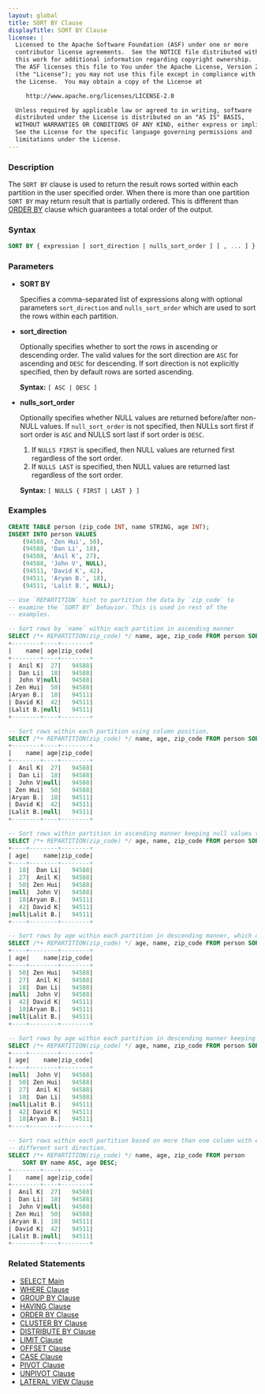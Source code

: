 ```yaml
---
layout: global
title: SORT BY Clause
displayTitle: SORT BY Clause
license: |
  Licensed to the Apache Software Foundation (ASF) under one or more
  contributor license agreements.  See the NOTICE file distributed with
  this work for additional information regarding copyright ownership.
  The ASF licenses this file to You under the Apache License, Version 2.0
  (the "License"); you may not use this file except in compliance with
  the License.  You may obtain a copy of the License at

     http://www.apache.org/licenses/LICENSE-2.0

  Unless required by applicable law or agreed to in writing, software
  distributed under the License is distributed on an "AS IS" BASIS,
  WITHOUT WARRANTIES OR CONDITIONS OF ANY KIND, either express or implied.
  See the License for the specific language governing permissions and
  limitations under the License.
---
```


### Description

The `SORT BY` clause is used to return the result rows sorted
within each partition in the user specified order. When there is more than one partition
`SORT BY` may return result that is partially ordered. This is different
than [ORDER BY](sql-ref-syntax-qry-select-orderby.html) clause which guarantees a
total order of the output.

### Syntax

```sql
SORT BY { expression [ sort_direction | nulls_sort_order ] [ , ... ] }
```

### Parameters

* **SORT BY**

    Specifies a comma-separated list of expressions along with optional parameters `sort_direction`
    and `nulls_sort_order` which are used to sort the rows within each partition.

* **sort_direction**

    Optionally specifies whether to sort the rows in ascending or descending
    order. The valid values for the sort direction are `ASC` for ascending
    and `DESC` for descending. If sort direction is not explicitly specified, then by default
    rows are sorted ascending.

    **Syntax:** `[ ASC | DESC ]`

* **nulls_sort_order**

    Optionally specifies whether NULL values are returned before/after non-NULL values. If
    `null_sort_order` is not specified, then NULLs sort first if sort order is
    `ASC` and NULLS sort last if sort order is `DESC`.

    1. If `NULLS FIRST` is specified, then NULL values are returned first
       regardless of the sort order.
    2. If `NULLS LAST` is specified, then NULL values are returned last regardless of
       the sort order.

    **Syntax:** `[ NULLS { FIRST | LAST } ]`

### Examples

```sql
CREATE TABLE person (zip_code INT, name STRING, age INT);
INSERT INTO person VALUES
    (94588, 'Zen Hui', 50),
    (94588, 'Dan Li', 18),
    (94588, 'Anil K', 27),
    (94588, 'John V', NULL),
    (94511, 'David K', 42),
    (94511, 'Aryan B.', 18),
    (94511, 'Lalit B.', NULL);

-- Use `REPARTITION` hint to partition the data by `zip_code` to
-- examine the `SORT BY` behavior. This is used in rest of the
-- examples.

-- Sort rows by `name` within each partition in ascending manner
SELECT /*+ REPARTITION(zip_code) */ name, age, zip_code FROM person SORT BY name;
+--------+----+--------+
|    name| age|zip_code|
+--------+----+--------+
|  Anil K|  27|   94588|
|  Dan Li|  18|   94588|
|  John V|null|   94588|
| Zen Hui|  50|   94588|
|Aryan B.|  18|   94511|
| David K|  42|   94511|
|Lalit B.|null|   94511|
+--------+----+--------+

-- Sort rows within each partition using column position.
SELECT /*+ REPARTITION(zip_code) */ name, age, zip_code FROM person SORT BY 1;
+--------+----+--------+
|    name| age|zip_code|
+--------+----+--------+
|  Anil K|  27|   94588|
|  Dan Li|  18|   94588|
|  John V|null|   94588|
| Zen Hui|  50|   94588|
|Aryan B.|  18|   94511|
| David K|  42|   94511|
|Lalit B.|null|   94511|
+--------+----+--------+

-- Sort rows within partition in ascending manner keeping null values to be last.
SELECT /*+ REPARTITION(zip_code) */ age, name, zip_code FROM person SORT BY age NULLS LAST;
+----+--------+--------+
| age|    name|zip_code|
+----+--------+--------+
|  18|  Dan Li|   94588|
|  27|  Anil K|   94588|
|  50| Zen Hui|   94588|
|null|  John V|   94588|
|  18|Aryan B.|   94511|
|  42| David K|   94511|
|null|Lalit B.|   94511|
+----+--------+--------+

-- Sort rows by age within each partition in descending manner, which defaults to NULL LAST.
SELECT /*+ REPARTITION(zip_code) */ age, name, zip_code FROM person SORT BY age DESC;
+----+--------+--------+
| age|    name|zip_code|
+----+--------+--------+
|  50| Zen Hui|   94588|
|  27|  Anil K|   94588|
|  18|  Dan Li|   94588|
|null|  John V|   94588|
|  42| David K|   94511|
|  18|Aryan B.|   94511|
|null|Lalit B.|   94511|
+----+--------+--------+

-- Sort rows by age within each partition in descending manner keeping null values to be first.
SELECT /*+ REPARTITION(zip_code) */ age, name, zip_code FROM person SORT BY age DESC NULLS FIRST;
+----+--------+--------+
| age|    name|zip_code|
+----+--------+--------+
|null|  John V|   94588|
|  50| Zen Hui|   94588|
|  27|  Anil K|   94588|
|  18|  Dan Li|   94588|
|null|Lalit B.|   94511|
|  42| David K|   94511|
|  18|Aryan B.|   94511|
+----+--------+--------+

-- Sort rows within each partition based on more than one column with each column having
-- different sort direction.
SELECT /*+ REPARTITION(zip_code) */ name, age, zip_code FROM person
    SORT BY name ASC, age DESC;
+--------+----+--------+
|    name| age|zip_code|
+--------+----+--------+
|  Anil K|  27|   94588|
|  Dan Li|  18|   94588|
|  John V|null|   94588|
| Zen Hui|  50|   94588|
|Aryan B.|  18|   94511|
| David K|  42|   94511|
|Lalit B.|null|   94511|
+--------+----+--------+
```

### Related Statements

* [SELECT Main](sql-ref-syntax-qry-select.html)
* [WHERE Clause](sql-ref-syntax-qry-select-where.html)
* [GROUP BY Clause](sql-ref-syntax-qry-select-groupby.html)
* [HAVING Clause](sql-ref-syntax-qry-select-having.html)
* [ORDER BY Clause](sql-ref-syntax-qry-select-orderby.html)
* [CLUSTER BY Clause](sql-ref-syntax-qry-select-clusterby.html)
* [DISTRIBUTE BY Clause](sql-ref-syntax-qry-select-distribute-by.html)
* [LIMIT Clause](sql-ref-syntax-qry-select-limit.html)
* [OFFSET Clause](sql-ref-syntax-qry-select-offset.html)
* [CASE Clause](sql-ref-syntax-qry-select-case.html)
* [PIVOT Clause](sql-ref-syntax-qry-select-pivot.html)
* [UNPIVOT Clause](sql-ref-syntax-qry-select-unpivot.html)
* [LATERAL VIEW Clause](sql-ref-syntax-qry-select-lateral-view.html)
